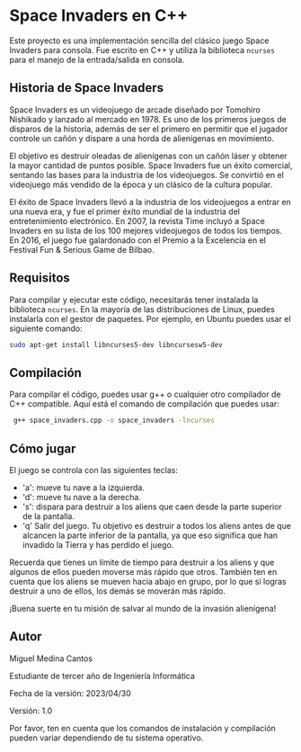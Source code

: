 # Space Invaders en C++

Este proyecto es una implementación sencilla del clásico juego Space Invaders para consola. Fue escrito en C++ y utiliza la biblioteca `ncurses` para el manejo de la entrada/salida en consola.

## Historia de Space Invaders

Space Invaders es un videojuego de arcade diseñado por Tomohiro Nishikado y lanzado al mercado en 1978. Es uno de los primeros juegos de disparos de la historia, además de ser el primero en permitir que el jugador controle un cañón y dispare a una horda de alienígenas en movimiento.

El objetivo es destruir oleadas de alienígenas con un cañón láser y obtener la mayor cantidad de puntos posible. Space Invaders fue un éxito comercial, sentando las bases para la industria de los videojuegos. Se convirtió en el videojuego más vendido de la época y un clásico de la cultura popular.

El éxito de Space Invaders llevó a la industria de los videojuegos a entrar en una nueva era, y fue el primer éxito mundial de la industria del entretenimiento electrónico. En 2007, la revista Time incluyó a Space Invaders en su lista de los 100 mejores videojuegos de todos los tiempos. En 2016, el juego fue galardonado con el Premio a la Excelencia en el Festival Fun & Serious Game de Bilbao.

## Requisitos

Para compilar y ejecutar este código, necesitarás tener instalada la biblioteca `ncurses`. En la mayoría de las distribuciones de Linux, puedes instalarla con el gestor de paquetes. Por ejemplo, en Ubuntu puedes usar el siguiente comando:

```bash
sudo apt-get install libncurses5-dev libncursesw5-dev
```

## Compilación

Para compilar el código, puedes usar g++ o cualquier otro compilador de C++ compatible. Aquí está el comando de compilación que puedes usar:

```bash
 g++ space_invaders.cpp -o space_invaders -lncurses
```
## Cómo jugar

El juego se controla con las siguientes teclas:

- 'a': mueve tu nave a la izquierda.
- 'd': mueve tu nave a la derecha.
- 's': dispara para destruir a los aliens que caen desde la parte superior de la pantalla.
- 'q' Salir del juego.
Tu objetivo es destruir a todos los aliens antes de que alcancen la parte inferior de la pantalla, ya que eso significa que han invadido la Tierra y has perdido el juego.

Recuerda que tienes un límite de tiempo para destruir a los aliens y que algunos de ellos pueden moverse más rápido que otros. También ten en cuenta que los aliens se mueven hacia abajo en grupo, por lo que si logras destruir a uno de ellos, los demás se moverán más rápido.

¡Buena suerte en tu misión de salvar al mundo de la invasión alienígena!

## Autor

Miguel Medina Cantos

Estudiante de tercer año de Ingeniería Informática

Fecha de la versión: 2023/04/30

Versión: 1.0

Por favor, ten en cuenta que los comandos de instalación y compilación pueden variar dependiendo de tu sistema operativo.




